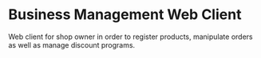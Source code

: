 # Business Management Web Client

Web client for shop owner in order to register products, manipulate orders as well as manage discount programs.